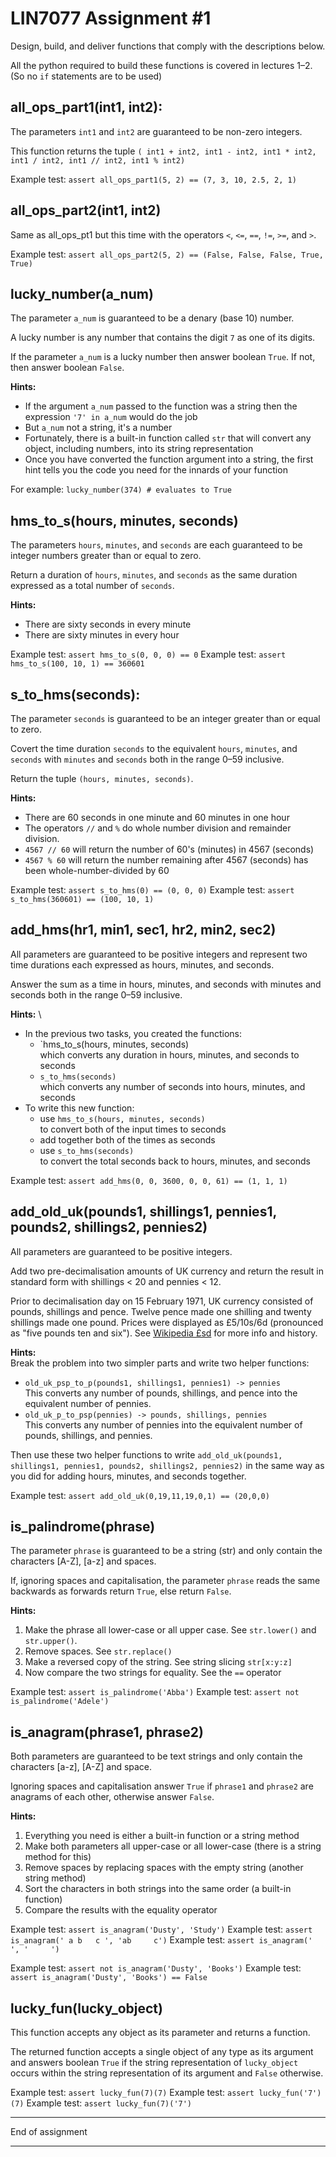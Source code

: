 # LIN7077 Assignment #1

Design, build, and deliver functions that comply with the descriptions below.

All the python required to build these functions is covered in lectures 1–2.
(So no `if` statements are to be used)

## all_ops_part1(int1, int2):

The parameters `int1` and `int2` are guaranteed to be non-zero integers.

This function returns the tuple `( int1 + int2, int1 - int2, int1 * int2,
int1 / int2, int1 // int2, int1 % int2)`

Example test: `assert all_ops_part1(5, 2) == (7, 3, 10, 2.5, 2, 1)`

## all_ops_part2(int1, int2)

Same as all_ops_pt1 but this time with the
operators `<`, `<=`, `==`, `!=`, `>=`, and `>`.

Example test: `assert all_ops_part2(5, 2) == (False, False, False, True, True) `

## lucky_number(a_num)

The parameter `a_num` is guaranteed to be a denary (base 10) number.

A lucky number is any number that contains the digit `7` as one of its
digits.

If the parameter `a_num` is a lucky number then answer boolean `True`.
If not, then answer boolean `False`.

**Hints:**

* If the argument `a_num` passed to the function was a string then the
  expression `'7' in a_num` would do the job
* But `a_num` not a string, it's a number
* Fortunately, there is a built-in function called `str` that will convert any
  object, including numbers, into its string representation
* Once you have converted the function argument into a string, the first hint
  tells you the code you need for the innards of your function

For example: `lucky_number(374) # evaluates to True`

## hms_to_s(hours, minutes, seconds)

The parameters `hours`, `minutes`, and `seconds` are each guaranteed to be
integer numbers greater than or equal to zero.

Return a duration of `hours`, `minutes`, and `seconds` as the same duration
expressed as a total number of `seconds`.

**Hints:**

* There are sixty seconds in every minute
* There are sixty minutes in every hour

Example test: `assert hms_to_s(0, 0, 0) == 0`
Example test: `assert hms_to_s(100, 10, 1) == 360601`

## s_to_hms(seconds):

The parameter `seconds` is guaranteed to be an integer greater than or equal to
zero.

Covert the time duration `seconds` to the equivalent `hours`, `minutes`,
and `seconds` with `minutes` and `seconds` both in the range 0–59 inclusive.

Return the tuple `(hours, minutes, seconds)`.

**Hints:**

* There are 60 seconds in one minute and 60 minutes in one hour
* The operators `//` and `%` do whole number division and remainder division.
* `4567 // 60` will return the number of 60's (minutes) in 4567 (seconds)
* `4567 % 60` will return the number remaining after 4567 (seconds) has been
  whole-number-divided by 60

Example test: `assert s_to_hms(0) == (0, 0, 0)`
Example test: `assert s_to_hms(360601) == (100, 10, 1)`

## add_hms(hr1, min1, sec1, hr2, min2, sec2)

All parameters are guaranteed to be positive integers and represent two
time durations each expressed as hours, minutes, and seconds.

Answer the sum as a time in hours, minutes, and seconds with minutes and seconds
both in the range 0–59 inclusive.

**Hints:** \

* In the previous two tasks, you created the functions:
    * `hms_to_s(hours, minutes, seconds)  \
      which converts any duration in hours, minutes, and seconds to seconds
    * `s_to_hms(seconds)`  \
      which converts any number of seconds into hours, minutes, and seconds
* To write this new function:
    * use `hms_to_s(hours, minutes, seconds)`  \
      to convert both of the input times to seconds
    * add together both of the times as seconds
    * use `s_to_hms(seconds)` \
      to convert the total seconds back to hours, minutes, and seconds

Example test: `assert add_hms(0, 0, 3600, 0, 0, 61) == (1, 1, 1)`

## add_old_uk(pounds1, shillings1, pennies1, pounds2, shillings2, pennies2)

All parameters are guaranteed to be positive integers.

Add two pre-decimalisation amounts of UK currency and return the result in
standard form with shillings < 20 and pennies < 12.

Prior to decimalisation day on 15 February 1971, UK currency consisted of
pounds, shillings and pence.
Twelve pence made one shilling and twenty shillings made one pound.
Prices were displayed as £5/10s/6d (pronounced as "five pounds ten and six").
See [Wikipedia £sd](https://en.wikipedia.org/wiki/%c2%a3sd) for more info and history.

**Hints:** \
Break the problem into two simpler parts and write two helper functions:

* `old_uk_psp_to_p(pounds1, shillings1, pennies1) -> pennies`  
  This converts any number of pounds, shillings, and pence into the equivalent
  number of pennies.
* `old_uk_p_to_psp(pennies) -> pounds, shillings, pennies`  
  This converts any number of pennies into the equivalent number of pounds,
  shillings, and pennies.

Then use these two helper functions to
write `add_old_uk(pounds1, shillings1, pennies1, pounds2, shillings2, pennies2)`
in the same way as you did for adding hours, minutes, and seconds together.

Example test: `assert add_old_uk(0,19,11,19,0,1) == (20,0,0)`

## is_palindrome(phrase)

The parameter `phrase` is guaranteed to be a string (str) and only contain the
characters [A-Z], [a-z] and spaces.

If, ignoring spaces and capitalisation, the parameter `phrase`
reads the same backwards as forwards return `True`, else return `False`.

**Hints:**

1. Make the phrase all lower-case or all upper case. See `str.lower()`
   and `str.upper()`.
2. Remove spaces. See `str.replace()`
3. Make a reversed copy of the string. See string slicing `str[x:y:z]`
4. Now compare the two strings for equality. See the `==` operator

Example test: `assert is_palindrome('Abba')`
Example test: `assert not is_palindrome('Adele')`

## is_anagram(phrase1, phrase2)

Both parameters are guaranteed to be text strings and only contain the
characters [a-z], [A-Z] and space.

Ignoring spaces and capitalisation answer `True` if `phrase1` and `phrase2` are
anagrams of each other, otherwise answer `False`.

**Hints:**

1. Everything you need is either a built-in function or a string method
2. Make both parameters all upper-case or all lower-case (there is a string
   method for this)
3. Remove spaces by replacing spaces with the empty string (another string
   method)
4. Sort the characters in both strings into the same order (a built-in function)
5. Compare the results with the equality operator

Example test: `assert is_anagram('Dusty', 'Study')`
Example test: `assert is_anagram(' a b   c ', 'ab     c')`
Example test: `assert is_anagram(' ', '     ')`

Example test: `assert not is_anagram('Dusty', 'Books')`
Example test: `assert is_anagram('Dusty', 'Books') == False`

## lucky_fun(lucky_object)

This function accepts any object as its parameter and returns a function.

The returned function accepts a single object of any type as its argument and
answers boolean `True` if the string representation of `lucky_object` occurs
within the string representation of its argument and `False` otherwise.

Example test: `assert lucky_fun(7)(7)`
Example test: `assert lucky_fun('7')(7)`
Example test: `assert lucky_fun(7)('7')`

---
End of assignment

---
